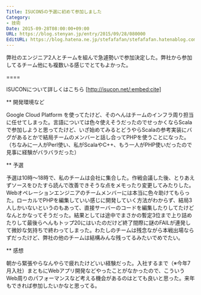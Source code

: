 ```yaml
---
Title: ISUCON5の予選に初めて参加しました
Category:
- 技術
Date: 2015-09-28T08:00:00+09:00
URL: https://blog.stenyan.jp/entry/2015/09/28/080000
EditURL: https://blog.hatena.ne.jp/stefafafan/stefafafan.hatenablog.com/atom/entry/6653458415122792200
---
```


弊社のエンジニア2人とチームを組んで急遽勢いで参加決定した。弊社から参加してるチーム他にも複数いる感じでとてもよかった。

====

ISUCONについて詳しくはこちら
[http://isucon.net/:embed:cite]

** 開発環境など

Google Cloud Platform を使ってたけど、そのへんはチームのインフラ周り担当に任せてしまった。言語については色々使えそうだったのでせっかくならScalaで参加しようと思ってたけど、いざ始めてみるとどうやらScalaの参考実装にバグがあるとかで結局チームのメンバーと話し合ってPHPを使うことになった。（ちなみに一人がPerl使い、私がScalaやC++、もう一人がPHP使いだったので見事に経験がバラバラだった）

** 予選

予選は10時〜18時で、私のチームは会社に集合した。作戦会議した後、とりあえずソースをひたすら読んで改善できそうな点をメモったり変更してみたりした。Webオペレーションエンジニアのチームメンバーには本当に色々助けてもらった。ローカルでPHPを編集していい感じに開発していく方法がわからず、結局3人しかいないというのもあって、直接サーバーのコードを編集したりしてたけどなんとかなってそうだった。結果としては途中でまさかの暫定3位まで上り詰めたりして最後らへんもトップ20にはいたのだけど終了間際に謎のFAILが連発して微妙な気持ちで終わってしまった。わたしのチームは残念ながら本戦出場ならずだったけど、弊社の他のチームは結構みんな残ってるみたいでめでたい。

** 感想

朝から緊張やらなんやらで疲れたけどいい経験だった。入社するまで（※今年7月入社）まともにWebアプリ開発などやったことがなかったので、こういうWeb周りのパフォーマンスなど考える機会があるのはとても良いと思った。来年もできれば参加したいかなと思ってる。
